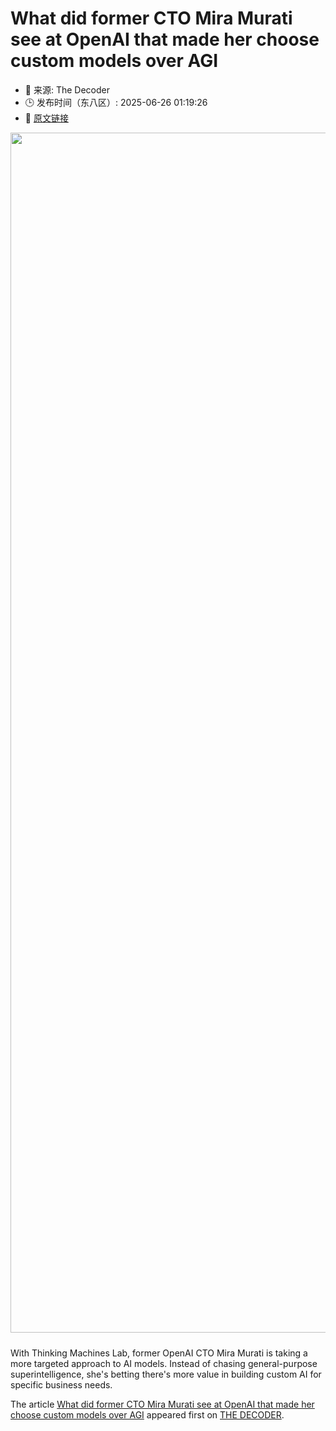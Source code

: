 # What did former CTO Mira Murati see at OpenAI that made her choose custom models over AGI
- 📅 来源: The Decoder
- 🕒 发布时间（东八区）: 2025-06-26 01:19:26
- 🔗 [原文链接](https://the-decoder.com/what-did-former-cto-mira-murati-see-at-openai-that-made-her-choose-custom-models-over-agi/)

<p><img alt="" class="attachment-full size-full wp-post-image" height="1080" src="https://the-decoder.com/wp-content/uploads/2025/06/openai_cto_mira_murati_screenshot_dartmouth-2.png" style="height: auto; margin-bottom: 10px;" width="1920" /></p>
<p>        With Thinking Machines Lab, former OpenAI CTO Mira Murati is taking a more targeted approach to AI models. Instead of chasing general-purpose superintelligence, she's betting there's more value in building custom AI for specific business needs.</p>
<p>The article <a href="https://the-decoder.com/what-did-former-cto-mira-murati-see-at-openai-that-made-her-choose-custom-models-over-agi/">What did former CTO Mira Murati see at OpenAI that made her choose custom models over AGI</a> appeared first on <a href="https://the-decoder.com">THE DECODER</a>.</p>